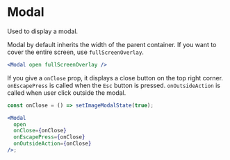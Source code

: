 # Modal

Used to display a modal.

Modal by default inherits the width of the parent container. If you want to
cover the entire screen, use `fullScreenOverlay`.

```jsx
<Modal open fullScreenOverlay />
```

If you give a `onClose` prop, it displays a close button on the top right corner.
`onEscapePress` is called when the `Esc` button is pressed.
`onOutsideAction` is called when user click outside the modal.

```jsx
const onClose = () => setImageModalState(true);

<Modal
  open
  onClose={onClose}
  onEscapePress={onClose}
  onOutsideAction={onClose}
/>;
```
